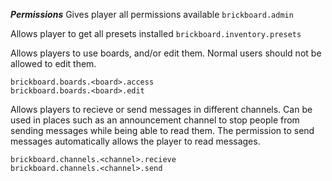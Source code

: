 ***Permissions***
Gives player all permissions available
`brickboard.admin`

Allows player to get all presets installed
`brickboard.inventory.presets`

Allows players to use boards, and/or edit them. Normal users should not be allowed to edit them.

```
brickboard.boards.<board>.access
brickboard.boards.<board>.edit
```

Allows players to recieve or send messages in different channels. Can be used in places such as an announcement channel to stop people from sending messages while being able to read them. The permission to send messages automatically allows the player to read messages.

```
brickboard.channels.<channel>.recieve
brickboard.channels.<channel>.send
```